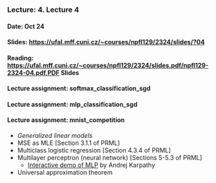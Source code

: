 ### Lecture: 4. Lecture 4
#### Date: Oct 24
#### Slides: https://ufal.mff.cuni.cz/~courses/npfl129/2324/slides/?04
#### Reading: https://ufal.mff.cuni.cz/~courses/npfl129/2324/slides.pdf/npfl129-2324-04.pdf,PDF Slides
#### Lecture assignment: softmax_classification_sgd
#### Lecture assignment: mlp_classification_sgd
#### Lecture assignment: mnist_competition

- _Generalized linear models_
- MSE as MLE [Section 3.1.1 of PRML]
- Multiclass logistic regression [Section 4.3.4 of PRML]
- Multilayer perceptron (neural network) [Sections 5-5.3 of PRML]
    - [Interactive demo of MLP](https://cs.stanford.edu/people/karpathy/convnetjs/demo/classify2d.html) by Andrej Karpathy
- Universal approximation theorem

